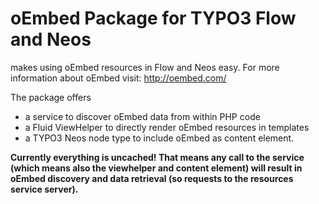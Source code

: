 # oEmbed Package for TYPO3 Flow and Neos

makes using oEmbed resources in Flow and Neos easy.
For more information about oEmbed visit: http://oembed.com/

The package offers 
* a service to discover oEmbed data from within PHP code
* a Fluid ViewHelper to directly render oEmbed resources in templates
* a TYPO3 Neos node type to include oEmbed as content element.

**Currently everything is uncached! That means any call to the service (which means also the viewhelper and content element) will result in oEmbed discovery and data retrieval (so requests to the resources service server).**
